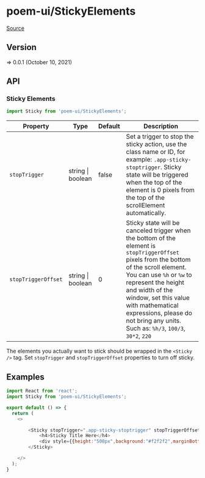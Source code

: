 # poem-ui/StickyElements

[Source](https://github.com/xizon/poem-ui/tree/main/src/StickyElements)

## Version

=> 0.0.1 (October 10, 2021)

## API

### Sticky Elements
```js
import Sticky from 'poem-ui/StickyElements';
```
| Property | Type | Default | Description |
| --- | --- | --- | --- |
| `stopTrigger` | string \| boolean  | false | Set a trigger to stop the sticky action, use the class name or ID, for example: `.app-sticky-stoptrigger`. Sticky state will be triggered when the top of the element is 0 pixels from the top of the scrollElement automatically. |
| `stopTriggerOffset` | string \| boolean  | 0 | Sticky state will be canceled trigger when the bottom of the element is `stopTriggerOffset` pixels from the bottom of the scroll element. You can use `%h` or `%w` to represent the height and width of the window, set this value with mathematical expressions, please do not bring any units. Such as: `%h/3`, `100/3`, `30*2`, `220` |


The elements you actually want to stick should be wrapped in the `<Sticky />` tag. Set `stopTrigger` and `stopTriggerOffset` properties to turn off sticky.


## Examples

```js
import React from 'react';
import Sticky from 'poem-ui/StickyElements';

export default () => {
  return (
    <>

        <Sticky stopTrigger=".app-sticky-stoptrigger" stopTriggerOffset="%h/3">
            <h4>Sticky Title Here</h4>
            <div style={{height:"500px",background:"#f2f2f2",marginBottom:"50px"}}></div>
        </Sticky>

    </>
  );
}

```